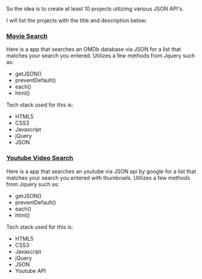 So the idea is to create at least 10 projects utilziing various JSON API's. 

I will list the projects with the title and description below:


### [Movie Search](http://plasx.github.io/json/movieSearch/json.html)

Here is a app that searches an OMDb database via JSON for a list that matches your search you entered. Utilizes a few methods from Jquery such as:
* getJSON()
* preventDefault()
* each()
* html()

Tech stack used for this is:
* HTML5
* CSS3
* Javascript
* jQuery
* JSON

### [Youtube Video Search](http://plasx.github.io/json/youtubeDataApi/index.html)

Here is a app that searches an youtube via JSON api by google for a list that matches your search you entered with thumbnails. Utilizes a few methods from Jquery such as:
* getJSON()
* preventDefault()
* each()
* html()

Tech stack used for this is:
* HTML5
* CSS3
* Javascript
* jQuery
* JSON
* Youtube API

